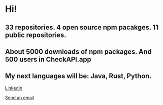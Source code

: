 # Hi!
## 33 repositories. 4 open source npm pacakges. 11 public repositories.
## About 5000 downloads of npm packages. And 500 users in CheckAPI.app
## My next languages will be: Java, Rust, Python.
[Linkedin](https://www.linkedin.com/in/aykhan-musayev-905935233/)

<a href="mailto:chocoantirus@gmail.com">Send an email</a>
